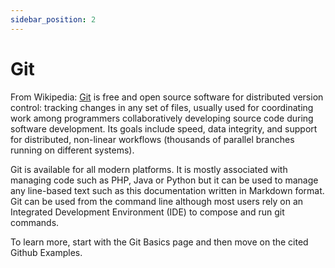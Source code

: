 ```yaml
---
sidebar_position: 2
---
```

Git
=======================

From Wikipedia: [Git](https://en.wikipedia.org/wiki/Git) is free and open source software for distributed version control: tracking changes in any set of files, usually used for coordinating work among programmers collaboratively developing source code during software development. Its goals include speed, data integrity, and support for distributed, non-linear workflows (thousands of parallel branches running on different systems).

Git is available for all modern platforms. It is mostly associated with managing code such as PHP, Java or Python but it can be used to manage any line-based text such as this documentation written in Markdown format. Git can be used from the command line although most users rely on an Integrated Development Environment (IDE) to compose and run git commands. 

To learn more, start with the Git Basics page and then move on the cited Github Examples.